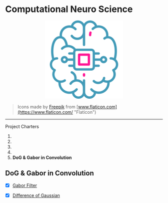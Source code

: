 # Computational Neuro Science

<p align="center"><img src="./assets/README/logo.svg" width="250px"  /></p>

> Icons made by [Freepik](https://www.flaticon.com/authors/freepik "Freepik") from [www.flaticon.com](https://www.flaticon.com/ "Flaticon")

---

Project Charters

1. 
2. 
3. 
4. 
5.  **DoG & Gabor in Convolution**


## DoG & Gabor in Convolution

- [x] [Gabor Filter](https://en.wikipedia.org/wiki/Gabor_filter)

- [x] [Difference of Gaussian](https://en.wikipedia.org/wiki/Difference_of_Gaussians)

  
